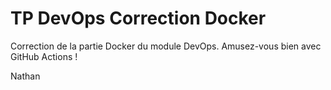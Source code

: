 # TP DevOps Correction Docker

Correction de la partie Docker du module DevOps. Amusez-vous bien avec GitHub Actions !

Nathan
